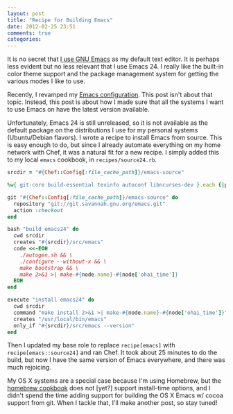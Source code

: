 ```yaml
---
layout: post
title: "Recipe for Building Emacs"
date: 2012-02-25 23:51
comments: true
categories: 
---
```


It is no secret that
[I use GNU Emacs](http://jtimberman.housepub.org/blog/2011/05/06/switching-to-gnu-emacs/)
as my default text editor. It is perhaps less evident but no less
relevant that I use Emacs 24. I really like the built-in color theme
support and the package management system for getting the various
modes I like to use.

Recently, I revamped my
[Emacs configuration](https://github.com/jtimberman/.emacs.d). This
post isn't about that topic. Instead, this post is about how I made
sure that all the systems I want to use Emacs on have the latest
version available.

Unfortunately, Emacs 24 is still unreleased, so it is not available as
the default package on the distributions I use for my personal systems
(Ubuntu/Debian flavors). I wrote a recipe to install Emacs
from source. This is easy enough to do, but since I already automate
everything on my home network with Chef, it was a natural fit for a
new recipe. I simply added this to my local `emacs` cookbook, in
`recipes/source24.rb`.

```ruby
srcdir = "#{Chef::Config[:file_cache_path]}/emacs-source"

%w{ git-core build-essential texinfo autoconf libncurses-dev }.each {|prereq| package prereq}

git "#{Chef::Config[:file_cache_path]}/emacs-source" do
  repository "git://git.savannah.gnu.org/emacs.git"
  action :checkout
end

bash "build emacs24" do
  cwd srcdir
  creates "#{srcdir}/src/emacs"
  code <<-EOH
    ./autogen.sh && \
    ./configure --without-x && \
    make bootstrap && \
    make 2>&1 >| make-#{node.name}-#{node['ohai_time']}
  EOH
end

execute "install emacs24" do
  cwd srcdir
  command "make install 2>&1 >| make-#{node.name}-#{node['ohai_time']}"
  creates "/usr/local/bin/emacs"
  only_if "#{srcdir}/src/emacs --version"
end
```

Then I updated my base role to replace `recipe[emacs]` with
`recipe[emacs::source24]` and ran Chef. It took about 25 minutes to do
the build, but now I have the same version of Emacs everywhere, and
there was much rejoicing.

My OS X systems are a special case because I'm using Homebrew, but the
[homebrew cookbook](http://ckbk.it/homebrew) does not [yet?] support
install-time options, and I didn't spend the time adding support for
building the OS X Emacs w/ cocoa support from git. When I tackle that,
I'll make another post, so stay tuned!
